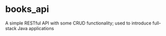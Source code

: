 # books_api
A simple RESTful API with some CRUD functionality; used to introduce full-stack Java applications
